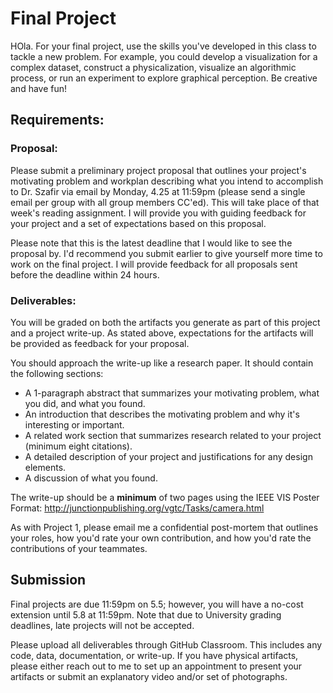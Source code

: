 # Final Project
HOla. For your final project, use the skills you've developed in this class to tackle a new problem. For example, you could develop a visualization for a complex dataset, construct a physicalization, visualize an algorithmic process, or run an experiment to explore graphical perception. Be creative and have fun! 

<h2>Requirements:</h2>
<h3>Proposal:</h3>
Please submit a preliminary project proposal that outlines your project's motivating problem and workplan describing what you intend to accomplish to Dr. Szafir via email by Monday, 4.25 at 11:59pm (please send a single email per group with all group members CC'ed). This will take place of that week's reading assignment. I will provide you with guiding feedback for your project and a set of expectations based on this proposal.   

Please note that this is the latest deadline that I would like to see the proposal by. I'd recommend you submit earlier to give yourself more time to work on the final project. I will provide feedback for all proposals sent before the deadline within 24 hours.   

<h3>Deliverables:</h3>
You will be graded on both the artifacts you generate as part of this project and a project write-up. As stated above, expectations for the artifacts will be provided as feedback for your proposal.   

You should approach the write-up like a research paper. It should contain the following sections: 
<ul>
<li>A 1-paragraph abstract that summarizes your motivating problem, what you did, and what you found. </li>
<li>An introduction that describes the motivating problem and why it's interesting or important. </li> 
<li>A related work section that summarizes research related to your project (minimum eight citations). </li>
<li>A detailed description of your project and justifications for any design elements. </li>
<li>A discussion of what you found.</li>
</ul>

The write-up should be a <b>minimum</b> of two pages using the IEEE VIS Poster Format: http://junctionpublishing.org/vgtc/Tasks/camera.html

As with Project 1, please email me a confidential post-mortem that outlines your roles, how you'd rate your own contribution, and how you'd rate the contributions of your teammates. 

<h2>Submission</h2>
Final projects are due 11:59pm on 5.5; however, you will have a no-cost extension until 5.8 at 11:59pm. Note that due to University grading deadlines, late projects will not be accepted.    


Please upload all deliverables through GitHub Classroom. This includes any code, data, documentation, or write-up. If you have physical artifacts, please either reach out to me to set up an appointment to present your artifacts or submit an explanatory video and/or set of photographs. 
